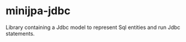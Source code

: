 # minijpa-jdbc
Library containing a Jdbc model to represent Sql entities and run Jdbc statements.  
